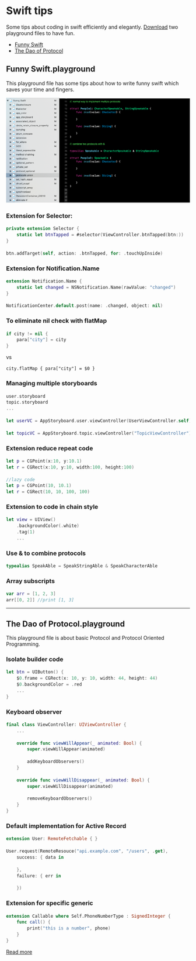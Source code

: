 # Swift tips
Some tips about coding in swift efficiently and elegantly.
[Download](https://github.com/TonnyTao/HowSwift/archive/master.zip) two playground files to have fun.

* [Funny Swift](#1-funny-swiftplayground)
* [The Dao of Protocol](#2-the-dao-of-protocolplayground)

## Funny Swift.playground
This playground file has some tips about how to write funny swift which saves your time and fingers.

![](screenshot/1.png)

### Extension for Selector:

```swift
private extension Selector {
    static let btnTapped = #selector(ViewController.btnTapped(btn:))
}

btn.addTarget(self, action: .btnTapped, for: .touchUpInside)
```


### Extension for Notification.Name

```swift
extension Notification.Name {
    static let changed = NSNotification.Name(rawValue: "changed")
}

NotificationCenter.default.post(name: .changed, object: nil)
```

### To eliminate nil check with flatMap

```swift
if city != nil {
    para["city"] = city	
}

```

vs

```
city.flatMap { para["city"] = $0 }
```

### Managing multiple storyboards

```swift
user.storyboard
topic.storyboard
...

let userVC = AppStoryboard.user.viewController(UserViewController.self)

let topicVC = AppStoryboard.topic.viewController("TopicViewController")
```

### Extension reduce repeat code

```swift
let p = CGPoint(x:10, y:10.1)
let r = CGRect(x:10, y:10, width:100, height:100)

//lazy code
let p = CGPoint(10, 10.1)
let r = CGRect(10, 10, 100, 100)
```

### Extension to code in chain style

```swift
let view = UIView()
    .backgroundColor(.white)
    .tag(1)
    ...
```

### Use & to combine protocols

```swift
typealias SpeakAble = SpeakStringAble & SpeakCharacterAble
```

### Array subscripts

```swift
var arr = [1, 2, 3]
arr[[0, 2]] //print [1, 3]
```

---
## The Dao of Protocol.playground
This playground file is about basic Protocol and Protocol Oriented Programming. 

### Isolate builder code

```swift
let btn = UIButton() {
    $0.frame = CGRect(x: 10, y: 10, width: 44, height: 44)
    $0.backgroundColor = .red
    ...
}
```

### Keyboard observer

```swift
final class ViewController: UIViewController {
    ...
    
    override func viewWillAppear(_ animated: Bool) {
        super.viewWillAppear(animated)
        
        addKeyboardObservers()
    }
    
    override func viewWillDisappear(_ animated: Bool) {
        super.viewWillDisappear(animated)
        
        removeKeyboardObservers()
    }
}
```

### Default implementation for Active Record

```swift
extension User: RemoteFetchable { }

User.request(RemoteResouce("api.example.com", "/users", .get),
    success: { data in
        
    },
    failure: { err in
        
    })
```

### Extension for specific generic

```swift
extension Callable where Self.PhoneNumberType : SignedInteger {
    func call() {
        print("this is a number", phone)
    }
}
```

[Read more](TheDaoOfProtocol/README.md)

